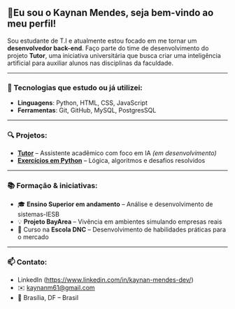 ## 👋Eu sou o Kaynan Mendes, seja bem-vindo ao meu perfil!

Sou estudante de T.I e atualmente estou focado em me tornar um **desenvolvedor back-end**. Faço parte do time de desenvolvimento do projeto **Tutor**, uma iniciativa universitária que busca criar uma inteligência artificial para auxiliar alunos nas disciplinas da faculdade.

---

### 🧠 Tecnologias que estudo ou já utilizei:
- **Linguagens**: Python, HTML, CSS, JavaScript
- **Ferramentas**: Git, GitHub, MySQL, PostgresSQL

---

### 🔍 Projetos:

- [**Tutor**](https://github.com/seu-usuario/tutor) – Assistente acadêmico com foco em IA *(em desenvolvimento)*  
- [**Exercícios em Python**](https://github.com/seu-usuario/exercicios-python) – Lógica, algoritmos e desafios resolvidos  

---

### 📚 Formação & iniciativas:

- 🎓 **Ensino Superior em andamento** – Análise e desenvolvimento de sistemas-IESB
- 💡 **Projeto BayArea** – Vivência em ambientes simulando empresas reais  
- 📘 Curso na **Escola DNC** – Desenvolvimento de habilidades práticas para o mercado

---

### 📫 Contato:

- LinkedIn (https://www.linkedin.com/in/kaynan-mendes-dev/)
- ✉️ kaynanm61@gmail.com  
- 📍 Brasília, DF – Brasil
